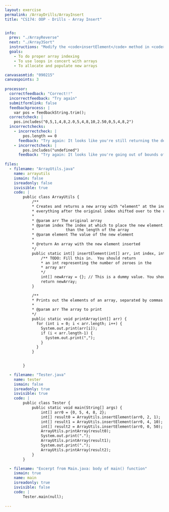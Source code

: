 ```yaml
---
layout: exercise
permalink: /ArrayDrills/ArrayInsert
title: "CS174: OOP - Drills - Array Insert"


info:
  prev: "./ArrayReverse"
  next: "./Array3Sort"
  instructions: "Modify the <code>insertElement</code> method in <code>ArrayUtils.java</code> to insert an element at a particular index.  For example, if you have the array <code>{0, 5, 4, 8, 2}</code> and you insert the element <code>1</code> at index <code>2</code>, you should create a new array with the elements <code>{0, 5, <b>1</b>, 4, 8, 2}</code>. <p><b>NOTE:</b> The tediousness of this seemingly simple operation is what motivates us to use other data structures such as an <code>ArrayList</code> or linked list."
  goals:
    - To do proper array indexing
    - To use loops in concert with arrays
    - To allocate and populate new arrays

canvasasmtid: "090215"
canvaspoints: 3
    
processor:  
  correctfeedback: "Correct!!" 
  incorrectfeedback: "Try again"
  submitformlink: false
  feedbackprocess: | 
    var pos = feedbackString.trim();
  correctcheck: |
    pos.includes("0,5,1,4,8,2.0,5,4,8,10,2.50,0,5,4,8,2")
  incorrectchecks:
    - incorrectcheck: |
        pos.length == 0
      feedback: "Try again: It looks like you're still returning the default empty array from the <code>insertElement</code> method. <p><b>Hint:</b> You should have two loops: one to copy the elements before the insertion index, and one to copy the elements after the insertion index</p>"    
    - incorrectcheck: |
        pos.includes("undefined")
      feedback: "Try again: It looks like you're going out of bounds of the array somewhere."    
 
files:
  - filename: "ArrayUtils.java"
    name: arrayutils
    ismain: false
    isreadonly: false
    isvisible: true
    code: | 
        public class ArrayUtils {
            /**
            * Creates and returns a new array with "element" at the index "index," and
            * everything after the original index shifted over to the right by one
            *
            * @param arr The original array
            * @param index The index at which to place the new element.  Should be a value less
            *              than the length of the array
            * @param element The value of the new element
            * 
            * @return An array with the new element inserted
            */
            public static int[] insertElement(int[] arr, int index, int element) {
                /** TODO: Fill this in.  You should return
                * an int representing the number of zeroes in the
                * array arr
                */
                int[] newArray = {}; // This is a dummy value. You should change this
                return newArray;
            }

            /**
            * Prints out the elements of an array, separated by commas
            * 
            * @param arr The array to print
            */
            public static void printArray(int[] arr) {
              for (int i = 0; i < arr.length; i++) {
                System.out.print(arr[i]);
                if (i < arr.length-1) {
                  System.out.print(",");
                }
              }
            }

  
        }

  - filename: "Tester.java"
    name: tester
    ismain: false
    isreadonly: true
    isvisible: true
    code: | 
        public class Tester {
            public static void main(String[] args) {
                int[] arr0 = {0, 5, 4, 8, 2};
                int[] result0 = ArrayUtils.insertElement(arr0, 2, 1);
                int[] result1 = ArrayUtils.insertElement(arr0, 4, 10);
                int[] result2 = ArrayUtils.insertElement(arr0, 0, 50);
                ArrayUtils.printArray(result0);
                System.out.print(".");
                ArrayUtils.printArray(result1);
                System.out.print(".");
                ArrayUtils.printArray(result2);
            }
        }    

  - filename: "Excerpt from Main.java: body of main() function"
    ismain: true
    name: main
    isreadonly: true
    isvisible: false
    code: |
        Tester.main(null);
        
---
```

